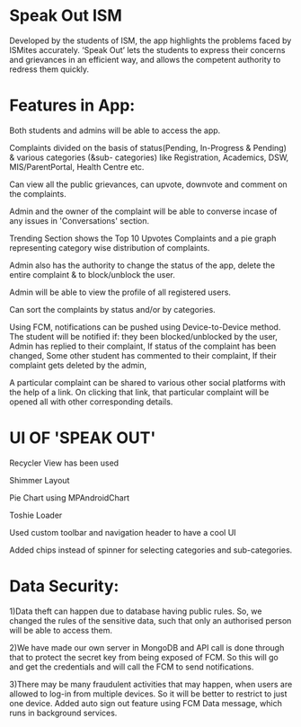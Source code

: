 # Speak Out ISM
Developed by the students of ISM, the app highlights the problems faced by ISMites accurately. 
‘Speak Out’  lets the students to express their concerns and grievances in an efficient way, and allows the competent authority to redress them quickly. 



# Features in App:

Both students and admins will be able to access the app. 

Complaints divided on the basis of status(Pending, In-Progress & Pending) & various categories (&sub- categories) like Registration, Academics, DSW, MIS/ParentPortal, Health Centre etc.

Can view all the public grievances, can upvote, downvote and comment on the complaints.

Admin and the owner of the complaint will be able to converse incase of any issues in 'Conversations' section.

Trending Section shows the Top 10 Upvotes Complaints and a pie graph representing category wise distribution of complaints.

Admin also has the authority to change the status of the app, delete the entire complaint & to block/unblock the user.

Admin will be able to view the profile of all registered users.

Can sort the complaints by status and/or by categories.



Using FCM, notifications can be pushed using Device-to-Device method. The student will be notified if:
  they been blocked/unblocked by the user,
  Admin has replied to their complaint,
  If status of the complaint has been changed,
  Some other student has commented to their complaint,
  If their complaint gets deleted by the admin,
  

A particular complaint can be shared to various other social platforms with the help of a link. On clicking that link, that particular complaint will be opened all with other corresponding details.


# UI OF 'SPEAK OUT'

Recycler View has been used

Shimmer Layout

Pie Chart using MPAndroidChart

Toshie Loader

Used custom toolbar and navigation header to have a cool UI

Added chips instead of spinner for selecting categories and sub-categories. 
    
 
# Data Security:

1)Data theft can happen due to database having public rules. So, we changed the rules of the sensitive data, such that only an authorised person will be able to access them.

2)We have made our own server in MongoDB and API call is done through that to protect the secret key from being exposed of FCM. So this will go and get the credentials     and will call the FCM to send notifications.

3)There may be many fraudulent activities that may happen, when users are allowed to log-in from multiple devices. So it will be better to restrict to just one device.      Added auto sign out feature using FCM Data message, which runs in background services.

    
